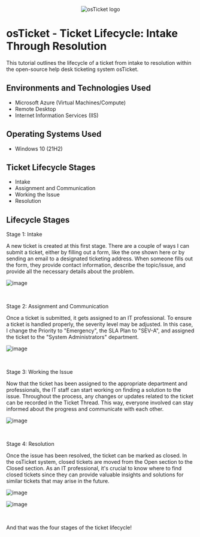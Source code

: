 <p align="center">
<img src="https://i.imgur.com/Clzj7Xs.png" alt="osTicket logo"/>
</p>

<h1>osTicket - Ticket Lifecycle: Intake Through Resolution</h1>
This tutorial outlines the lifecycle of a ticket from intake to resolution within the open-source help desk ticketing system osTicket.<br />

<h2>Environments and Technologies Used</h2>

- Microsoft Azure (Virtual Machines/Compute)
- Remote Desktop
- Internet Information Services (IIS)

<h2>Operating Systems Used </h2>

- Windows 10</b> (21H2)

<h2>Ticket Lifecycle Stages</h2>

- Intake
- Assignment and Communication
- Working the Issue
- Resolution

<h2>Lifecycle Stages</h2>

<p>
Stage 1: Intake

  A new ticket is created at this first stage. There are a couple of ways I can submit a ticket, either by filling out a form, like the one shown here or by sending an email to a designated ticketing address. When someone fills out the form, they provide contact information, describe the topic/issue, and provide all the necessary details about the problem.
  
</p>
<p>

![image](https://github.com/n8som/ticket-lifecycle/assets/110139109/268fd325-f920-4cfb-ba2d-b629dac60baf)

</p>
<br />

<p>
Stage 2: Assignment and Communication

  Once a ticket is submitted, it gets assigned to an IT professional. To ensure a ticket is handled properly, the severity level may be adjusted. In this case, I change the Priority to "Emergency", the SLA Plan to "SEV-A", and assigned the ticket to the "System Administrators" department. 
  
</p>
<p>

![image](https://github.com/n8som/ticket-lifecycle/assets/110139109/772daa47-4aae-4d83-90b5-626f087b8bd4)

</p>
<br />

<p>
Stage 3: Working the Issue

  Now that the ticket has been assigned to the appropriate department and professionals, the IT staff can start working on finding a solution to the issue. Throughout the process, any changes or updates related to the ticket can be recorded in the Ticket Thread. This way, everyone involved can stay informed about the progress and communicate with each other.
  
</p>
<p>

![image](https://github.com/n8som/ticket-lifecycle/assets/110139109/17f5c10f-196b-4c88-b6f3-778d51cbbbc5)

</p>
<br />

<p>
Stage 4: Resolution

  Once the issue has been resolved, the ticket can be marked as closed. In the osTicket system, closed tickets are moved from the Open section to the Closed section. As an IT professional, it's crucial to know where to find closed tickets since they can provide valuable insights and solutions for similar tickets that may arise in the future.
  
</p>
<p>

![image](https://github.com/n8som/ticket-lifecycle/assets/110139109/bcec2380-40f6-42b5-98f3-9d0b4ad6d5f7)

![image](https://github.com/n8som/ticket-lifecycle/assets/110139109/9add09eb-92bb-4f32-a136-ddd0ee3a87c3)

</p>
<br />

<p>And that was the four stages of the ticket lifecycle!</p>
